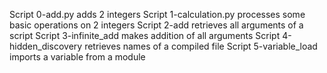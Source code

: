 Script 0-add.py adds 2 integers
Script 1-calculation.py processes some basic operations on 2 integers
Script 2-add retrieves all arguments of a script
Script 3-infinite_add makes addition of all arguments
Script 4-hidden_discovery retrieves names of a compiled file
Script 5-variable_load imports a variable from a module
